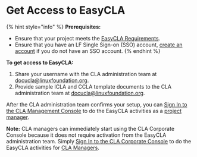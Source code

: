 # Get Access to EasyCLA

{% hint style="info" %}
**Prerequisites:**

* Ensure that your project meets the [EasyCLA Requirements](easycla-requirements.md).
* Ensure that you have an LF Single Sign-on \(SSO\) account, [create an account](../../sso/create-an-account.md) if you do not have an SSO account.
{% endhint %}

**To get access to EasyCLA:**

1. Share your username with the CLA administration team at [docucla@linuxfoundation.org](mailto:docucla@linuxfoundation.org).
2. Provide sample ICLA and CCLA template documents to the CLA administration team at [docucla@linuxfoundation.org](mailto:docucla@linuxfoundation.org).

After the CLA administration team confirms your setup, you can [Sign In to the CLA Management Console](../project-managers/sign-in-to-the-cla-management-console.md) to do the EasyCLA activities as a [project manager](../project-managers/).

**Note:** CLA managers can immediately start using the CLA Corporate Console because it does not require activation from the EasyCLA administration team. Simply [Sign In to the CLA Corporate Console](../cla-manager/sign-in-to-the-cla-corporate-console.md) to do the EasyCLA activities for [CLA Managers](../cla-manager/).

